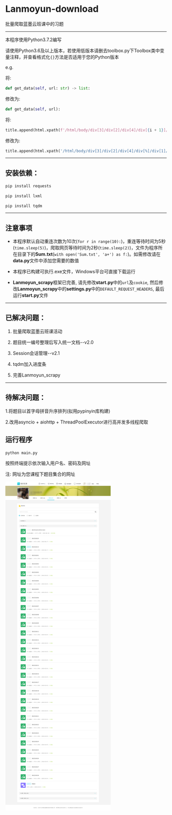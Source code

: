 # Lanmoyun-download

批量爬取蓝墨云班课中的习题

----

本程序使用Python3.7.2编写

请使用Python3.6及以上版本，若使用低版本请删去toolbox.py下Toolbox类中变量注释，并查看格式化`{}`方法是否适用于您的Python版本

e.g. 

将:

```python
def get_data(self, url: str) -> list:
```

修改为:

```python
def get_data(self, url):
```

将:

```python
title.append(html.xpath(f'/html/body/div[3]/div[2]/div[4]/div[{i + 1}]/div[1]/div/div[1]/div/div[3]/pre/text()'))
```

修改为:

```python
title.append(html.xpath('/html/body/div[3]/div[2]/div[4]/div[%]/div[1]/div/div[1]/div/div[3]/pre/text()' % str(i + 1))
```

----

## 安装依赖：

`pip install requests`

`pip install lxml`

`pip install tqdm`

----

## 注意事项

- 本程序默认自动重连次数为10次(`for r in range(10):`)，重连等待时间为5秒(`time.sleep(5)`)，爬取网页等待时间为2秒(`time.sleep(2)`)，文件为程序所在目录下的**Sum.txt**(`with open('Sum.txt', 'a+') as f:`)。如需修改请在**data.py**文件中添加您需要的数值

- 本程序已构建可执行.exe文件，Windows平台可直接下载运行

- **Lanmoyun_scrapy**框架已完善, 请先修改**start.py**中的`url`及`cookie`, 然后修改**Lanmoyun_scrapy**中的**settings.py**中的`DEFAULT_REQUEST_HEADERS`, 最后运行**start.py**文件

----

## 已解决问题：

1. 批量爬取蓝墨云班课活动

2. 题目统一编号整理后写入统一文档--v2.0

3. Session会话管理--v2.1

6. tqdm加入进度条

7. 完善Lanmoyun_scrapy

----

## 待解决问题：

1.将题目以首字母拼音升序排列(拟用pypinyin库构建)

2.改用asyncio + aiohttp + ThreadPoolExecutor进行高并发多线程爬取

## 运行程序

`python main.py`

按照终端提示依次输入用户名、密码及网址

注: 网址为您课程下题目集合的网址

![demo](pic/demo.png)
